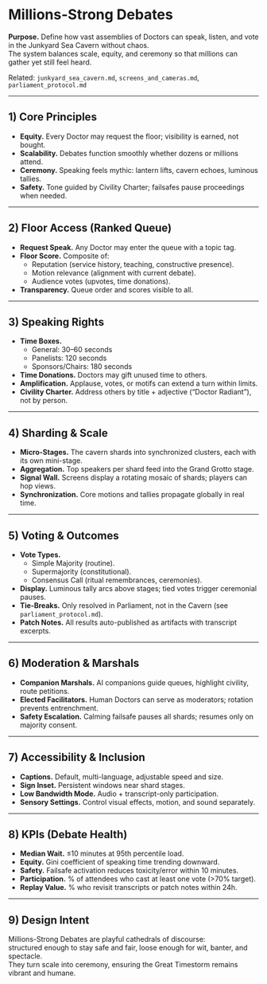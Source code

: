 # Millions-Strong Debates

**Purpose.** Define how vast assemblies of Doctors can speak, listen, and vote in the Junkyard Sea Cavern without chaos.  
The system balances scale, equity, and ceremony so that millions can gather yet still feel heard.

Related: `junkyard_sea_cavern.md`, `screens_and_cameras.md`, `parliament_protocol.md`

---

## 1) Core Principles

- **Equity.** Every Doctor may request the floor; visibility is earned, not bought.  
- **Scalability.** Debates function smoothly whether dozens or millions attend.  
- **Ceremony.** Speaking feels mythic: lantern lifts, cavern echoes, luminous tallies.  
- **Safety.** Tone guided by Civility Charter; failsafes pause proceedings when needed.

---

## 2) Floor Access (Ranked Queue)

- **Request Speak.** Any Doctor may enter the queue with a topic tag.  
- **Floor Score.** Composite of:
  - Reputation (service history, teaching, constructive presence).  
  - Motion relevance (alignment with current debate).  
  - Audience votes (upvotes, time donations).  
- **Transparency.** Queue order and scores visible to all.

---

## 3) Speaking Rights

- **Time Boxes.**  
  - General: 30–60 seconds  
  - Panelists: 120 seconds  
  - Sponsors/Chairs: 180 seconds  
- **Time Donations.** Doctors may gift unused time to others.  
- **Amplification.** Applause, votes, or motifs can extend a turn within limits.  
- **Civility Charter.** Address others by title + adjective (“Doctor Radiant”), not by person.

---

## 4) Sharding & Scale

- **Micro-Stages.** The cavern shards into synchronized clusters, each with its own mini-stage.  
- **Aggregation.** Top speakers per shard feed into the Grand Grotto stage.  
- **Signal Wall.** Screens display a rotating mosaic of shards; players can hop views.  
- **Synchronization.** Core motions and tallies propagate globally in real time.

---

## 5) Voting & Outcomes

- **Vote Types.**  
  - Simple Majority (routine).  
  - Supermajority (constitutional).  
  - Consensus Call (ritual remembrances, ceremonies).  
- **Display.** Luminous tally arcs above stages; tied votes trigger ceremonial pauses.  
- **Tie-Breaks.** Only resolved in Parliament, not in the Cavern (see `parliament_protocol.md`).  
- **Patch Notes.** All results auto-published as artifacts with transcript excerpts.

---

## 6) Moderation & Marshals

- **Companion Marshals.** AI companions guide queues, highlight civility, route petitions.  
- **Elected Facilitators.** Human Doctors can serve as moderators; rotation prevents entrenchment.  
- **Safety Escalation.** Calming failsafe pauses all shards; resumes only on majority consent.

---

## 7) Accessibility & Inclusion

- **Captions.** Default, multi-language, adjustable speed and size.  
- **Sign Inset.** Persistent windows near shard stages.  
- **Low Bandwidth Mode.** Audio + transcript-only participation.  
- **Sensory Settings.** Control visual effects, motion, and sound separately.

---

## 8) KPIs (Debate Health)

- **Median Wait.** ≤10 minutes at 95th percentile load.  
- **Equity.** Gini coefficient of speaking time trending downward.  
- **Safety.** Failsafe activation reduces toxicity/error within 10 minutes.  
- **Participation.** % of attendees who cast at least one vote (>70% target).  
- **Replay Value.** % who revisit transcripts or patch notes within 24h.

---

## 9) Design Intent

Millions-Strong Debates are playful cathedrals of discourse:  
structured enough to stay safe and fair, loose enough for wit, banter, and spectacle.  
They turn scale into ceremony, ensuring the Great Timestorm remains vibrant and humane.

